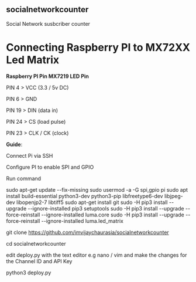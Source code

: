 ## socialnetworkcounter
Social Network susbcriber counter

# **Connecting Raspberry PI to MX72XX Led Matrix**
**Raspberry PI Pin              MX7219 LED Pin**

PIN 4               >           VCC (3.3 / 5v DC)

PIN 6               >           GND

PIN 19              >           DIN (data in)

PIN 24              >           CS (load pulse)

PIN 23              >           CLK / CK (clock)


**Guide**:

Connect Pi via SSH

Configure PI to enable SPI and GPIO

Run command

sudo apt-get update --fix-missing
sudo usermod -a -G spi,gpio pi
sudo apt install build-essential python3-dev python3-pip libfreetype6-dev libjpeg-dev libopenjp2-7 libtiff5
sudo apt-get install git
sudo -H pip3 install --upgrade --ignore-installed pip3 setuptools
sudo -H pip3 install --upgrade --force-reinstall --ignore-installed luma.core
sudo -H pip3 install --upgrade --force-reinstall --ignore-installed luma.led_matrix

git clone https://github.com/imvijaychaurasia/socialnetworkcounter

cd socialnetworkcounter

edit deploy.py with the text editor e.g nano / vim and make the changes for the Channel ID and API Key

python3 deploy.py
